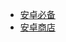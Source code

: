 
- [安卓必备](https://a2zitpro.github.io/web/greenhandtools)
- [安卓商店](https://a2zitpro.github.io/web/appstores_b)

